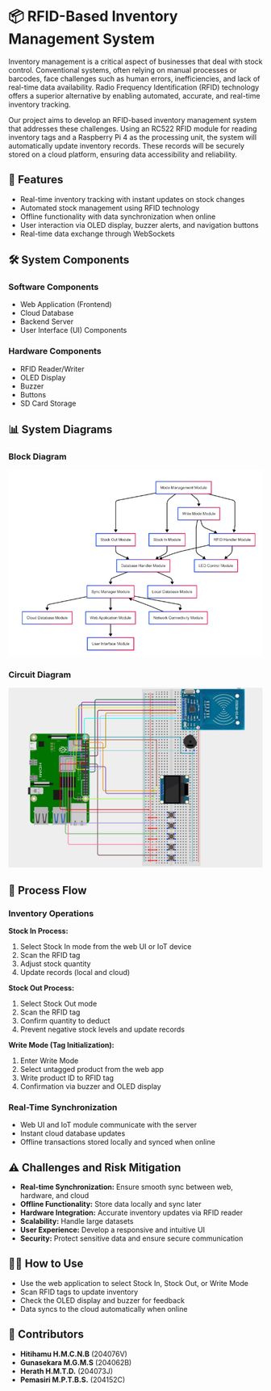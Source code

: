 # 📦 RFID-Based Inventory Management System

Inventory management is a critical aspect of businesses that deal with stock control. Conventional systems, often relying on manual processes or barcodes, face challenges such as human errors, inefficiencies, and lack of real-time data availability. Radio Frequency Identification (RFID) technology offers a superior alternative by enabling automated, accurate, and real-time inventory tracking.

Our project aims to develop an RFID-based inventory management system that addresses these challenges. Using an RC522 RFID module for reading inventory tags and a Raspberry Pi 4 as the processing unit, the system will automatically update inventory records. These records will be securely stored on a cloud platform, ensuring data accessibility and reliability.

## 🚀 Features
- Real-time inventory tracking with instant updates on stock changes
- Automated stock management using RFID technology
- Offline functionality with data synchronization when online
- User interaction via OLED display, buzzer alerts, and navigation buttons
- Real-time data exchange through WebSockets

## 🛠️ System Components
### Software Components
- Web Application (Frontend)
- Cloud Database
- Backend Server
- User Interface (UI) Components

### Hardware Components
- RFID Reader/Writer
- OLED Display
- Buzzer
- Buttons
- SD Card Storage

## 📊 System Diagrams
### Block Diagram
![Block Diagram](https://github.com/IoTians-UoM/Inventory-Management-IoT/blob/main/assets/BlockDiagram.png)

### Circuit Diagram
![Circuit Diagram](https://github.com/IoTians-UoM/Inventory-Management-IoT/blob/main/assets/circuit%20Diagram.jpg)

## 🔄 Process Flow
### Inventory Operations
**Stock In Process:**
1. Select Stock In mode from the web UI or IoT device
2. Scan the RFID tag
3. Adjust stock quantity
4. Update records (local and cloud)

**Stock Out Process:**
1. Select Stock Out mode
2. Scan the RFID tag
3. Confirm quantity to deduct
4. Prevent negative stock levels and update records

**Write Mode (Tag Initialization):**
1. Enter Write Mode
2. Select untagged product from the web app
3. Write product ID to RFID tag
4. Confirmation via buzzer and OLED display

### Real-Time Synchronization
- Web UI and IoT module communicate with the server
- Instant cloud database updates
- Offline transactions stored locally and synced when online

## ⚠️ Challenges and Risk Mitigation
- **Real-time Synchronization:** Ensure smooth sync between web, hardware, and cloud
- **Offline Functionality:** Store data locally and sync later
- **Hardware Integration:** Accurate inventory updates via RFID reader
- **Scalability:** Handle large datasets
- **User Experience:** Develop a responsive and intuitive UI
- **Security:** Protect sensitive data and ensure secure communication

## 🏃‍♀️ How to Use
- Use the web application to select Stock In, Stock Out, or Write Mode
- Scan RFID tags to update inventory
- Check the OLED display and buzzer for feedback
- Data syncs to the cloud automatically when online

## 👥 Contributors
- **Hitihamu H.M.C.N.B** (204076V)
- **Gunasekara M.G.M.S** (204062B)
- **Herath H.M.T.D.** (204073J)
- **Pemasiri M.P.T.B.S.** (204152C)
